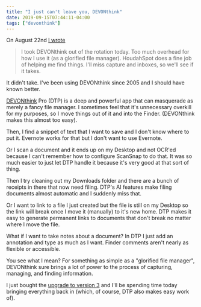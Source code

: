 ```yaml
---
title: "I just can't leave you, DEVONthink"
date: 2019-09-15T07:44:11-04:00
tags: ["devonthink"]
---
```


On August 22nd [I wrote](https://rudimentarylathe.org/#2019.08.22%20-%20Journal)

> I took DEVONthink out of the rotation today. Too much overhead for how I use it (as a glorified file manager). HoudahSpot does a fine job of helping me find things. I'll miss capture and inboxes, so we'll see if it takes.

It didn't take. I've been using DEVONthink since 2005 and I should have known better.

[DEVONthink](https://www.devontechnologies.com/apps/devonthink) Pro (DTP) is a deep and powerful app that can masquerade as merely a fancy file manager. I sometimes feel that it's unnecessary overkill for my purposes, so I move things out of it and into the Finder. (DEVONthink makes this almost too easy).

Then, I find a snippet of text that I want to save and I don't know where to put it. Evernote works for that but I don't want to use Evernote.

Or I scan a document and it ends up on my Desktop and not OCR'ed because I can't remember how to configure ScanSnap to do that. It was so much easier to just let DTP handle it because it's very good at that sort of thing.

Then I try cleaning out my Downloads folder and there are a bunch of receipts in there that now need filing. DTP's AI features make filing documents almost automatic and I suddenly miss that.

Or I want to link to a file I just created but the file is still on my Desktop so the link will break once I move it (manually) to it's new home. DTP makes it easy to generate permanent links to documents that don't break no matter where I move the file.

What if I want to take notes about a document? In DTP I just add an annotation and type as much as I want. Finder comments aren't nearly as flexible or accessible.

You see what I mean? For something as simple as a "glorified file manager", DEVONthink sure brings a lot of power to the process of capturing, managing, and finding information.

I just bought the [upgrade to version 3](https://www.devontechnologies.com/apps/devonthink/new) and I'll be spending time today bringing everything back in (which, of course, DTP also makes easy work of).

